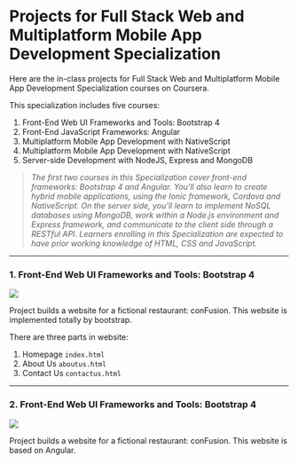 # Projects for Full Stack Web and Multiplatform Mobile App Development Specialization

Here are the in-class projects for  Full Stack Web and Multiplatform Mobile App Development Specialization courses on Coursera.

This specialization includes five courses:

1. Front-End Web UI Frameworks and Tools: Bootstrap 4
2. Front-End JavaScript Frameworks: Angular
3. Multiplatform Mobile App Development with NativeScript
4. Multiplatform Mobile App Development with NativeScript
5. Server-side Development with NodeJS, Express and MongoDB

> *The first two courses in this Specialization cover front-end frameworks: Bootstrap 4 and Angular. You’ll also learn to create hybrid mobile applications, using the Ionic framework, Cordova and NativeScript. On the server side, you’ll learn to implement NoSQL databases using MongoDB, work within a Node.js environment and Express framework, and communicate to the client side through a RESTful API. Learners enrolling in this Specialization are expected to have prior working knowledge of HTML, CSS and JavaScript.*

---

### 1. Front-End Web UI Frameworks and Tools: Bootstrap 4

![](https://i.imgur.com/fv7zbIT.png)

Project builds a website for a fictional restaurant: conFusion. This website is implemented totally by bootstrap.

There are three parts in website:

1. Homepage `index.html`
2. About Us `aboutus.html`
3. Contact Us `contactus.html`

---

### 2. Front-End Web UI Frameworks and Tools: Bootstrap 4

![](https://i.imgur.com/jIqCE9F.jpg)

Project builds a website for a fictional restaurant: conFusion. This website is based on Angular.
